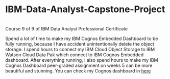 # IBM-Data-Analyst-Capstone-Project
<br>
Course 9 of 9 of IBM Data Analyst Professional Certificate
<br>
<p>Spend a lot of time to make my IBM Cognos Embedded Dashboard to be fully running, because I have accident unintentionally delete the object storage. I spend hours to connect my IBM Cloud Object Storage to IBM Watson Cloud Data Pak which connect to IBM Cognos Embedded dashboard. After everything running, I also spend hours to make my IBM Cognos Dashboard peer-graded assignment on weeks 5 can be more beautiful and stunning. You can check my Cognos dashboard in <a href="https://eu-gb.dataplatform.cloud.ibm.com/dashboards/9af46cf1-0425-42e6-8cb5-abcad107a1d7/view/5128e138318c1fcd55b2d4e4079e2a017b352d58e0bbd603d5d47b4909357997f33a47c5c8794b0fdb160d35faee115a9c">here<a></p>
